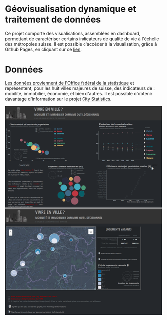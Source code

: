 # Géovisualisation dynamique et traitement de données

Ce projet comporte des visualisations, assemblées en dashboard, permettant de caractériser certains indicateurs de qualité de vie à l'échelle des métropoles suisse.
Il est possible d'accéder à la visualisation, grâce à Github Pages, en cliquant sur ce [lien](https://mathiaslauber.github.io/geovis_qualite_vie_suisse/). 

# Données

[Les données proviennent de l'Office fédéral de la statistique](https://www.bfs.admin.ch/bfs/fr/home/statistiques/themes-transversaux/city-statistics.html) et représentent, pour les huit villes majeures  de suisse, des indicateurs de : mobilité, immobilier, économie, et bien d'autres. Il est possible d'obtenir davantage d'information sur le projet [City Statistics](https://www.bfs.admin.ch/bfs/fr/home/statistiken/querschnittsthemen/city-statistics/indikatoren-lebensqualitaet.html).

![Partie 1 du dashboard](https://github.com/Mathiaslauber/geovis_qualite_vie_suisse/blob/main/images/1.PNG "Partie 1 du dashboard")
![partie 2 du dashboard](https://github.com/Mathiaslauber/geovis_qualite_vie_suisse/blob/main/images/2.PNG "Partie 2 du dashboard")
